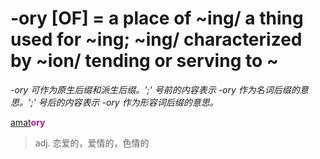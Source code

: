 # -ory [OF] = a place of ~ing/ a thing used for ~ing; ~ing/ characterized by ~ion/ tending or serving to ~

*-ory 可作为原生后缀和派生后缀。';' 号前的内容表示 -ory 作为名词后缀的意思。';' 号后的内容表示 -ory 作为形容词后缀的意思。*

[amat](_am_.md)<b style="color: #C71585;">ory</b>
> adj. 恋爱的，爱情的，色情的